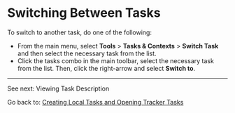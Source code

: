 # Switching Between Tasks

To switch to another task, do one of the following:

* From the main menu, select **Tools** > **Tasks & Contexts** > **Switch Task** and then select the necessary task from the list.
* Click the tasks combo in the main toolbar, select the necessary task from the list. Then, click the right-arrow and select **Switch to**. 

***
See next: Viewing Task Description

Go back to: [Creating Local Tasks and Opening Tracker Tasks](https://github.com/alexandrazolushkina/IntelliJ/blob/master/create_open_tasks.md)
